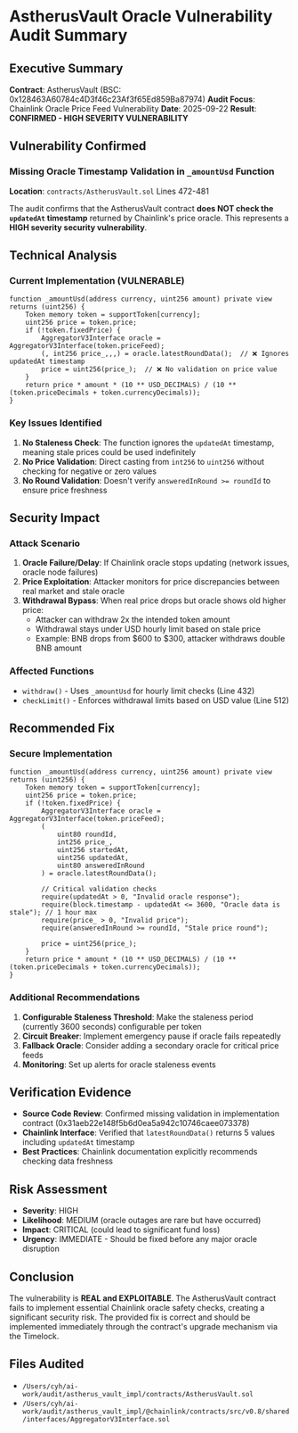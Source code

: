# AstherusVault Oracle Vulnerability Audit Summary

## Executive Summary

**Contract**: AstherusVault (BSC: 0x128463A60784c4D3f46c23Af3f65Ed859Ba87974)
**Audit Focus**: Chainlink Oracle Price Feed Vulnerability
**Date**: 2025-09-22
**Result**: **CONFIRMED - HIGH SEVERITY VULNERABILITY**

## Vulnerability Confirmed

### Missing Oracle Timestamp Validation in `_amountUsd` Function

**Location**: `contracts/AstherusVault.sol` Lines 472-481

The audit confirms that the AstherusVault contract **does NOT check the `updatedAt` timestamp** returned by Chainlink's price oracle. This represents a **HIGH severity security vulnerability**.

## Technical Analysis

### Current Implementation (VULNERABLE)
```solidity
function _amountUsd(address currency, uint256 amount) private view returns (uint256) {
    Token memory token = supportToken[currency];
    uint256 price = token.price;
    if (!token.fixedPrice) {
        AggregatorV3Interface oracle = AggregatorV3Interface(token.priceFeed);
        (, int256 price_,,,) = oracle.latestRoundData();  // ❌ Ignores updatedAt timestamp
        price = uint256(price_);  // ❌ No validation on price value
    }
    return price * amount * (10 ** USD_DECIMALS) / (10 ** (token.priceDecimals + token.currencyDecimals));
}
```

### Key Issues Identified

1. **No Staleness Check**: The function ignores the `updatedAt` timestamp, meaning stale prices could be used indefinitely
2. **No Price Validation**: Direct casting from `int256` to `uint256` without checking for negative or zero values
3. **No Round Validation**: Doesn't verify `answeredInRound >= roundId` to ensure price freshness

## Security Impact

### Attack Scenario
1. **Oracle Failure/Delay**: If Chainlink oracle stops updating (network issues, oracle node failures)
2. **Price Exploitation**: Attacker monitors for price discrepancies between real market and stale oracle
3. **Withdrawal Bypass**: When real price drops but oracle shows old higher price:
   - Attacker can withdraw 2x the intended token amount
   - Withdrawal stays under USD hourly limit based on stale price
   - Example: BNB drops from $600 to $300, attacker withdraws double BNB amount

### Affected Functions
- `withdraw()` - Uses `_amountUsd` for hourly limit checks (Line 432)
- `checkLimit()` - Enforces withdrawal limits based on USD value (Line 512)

## Recommended Fix

### Secure Implementation
```solidity
function _amountUsd(address currency, uint256 amount) private view returns (uint256) {
    Token memory token = supportToken[currency];
    uint256 price = token.price;
    if (!token.fixedPrice) {
        AggregatorV3Interface oracle = AggregatorV3Interface(token.priceFeed);
        (
            uint80 roundId,
            int256 price_,
            uint256 startedAt,
            uint256 updatedAt,
            uint80 answeredInRound
        ) = oracle.latestRoundData();

        // Critical validation checks
        require(updatedAt > 0, "Invalid oracle response");
        require(block.timestamp - updatedAt <= 3600, "Oracle data is stale"); // 1 hour max
        require(price_ > 0, "Invalid price");
        require(answeredInRound >= roundId, "Stale price round");

        price = uint256(price_);
    }
    return price * amount * (10 ** USD_DECIMALS) / (10 ** (token.priceDecimals + token.currencyDecimals));
}
```

### Additional Recommendations

1. **Configurable Staleness Threshold**: Make the staleness period (currently 3600 seconds) configurable per token
2. **Circuit Breaker**: Implement emergency pause if oracle fails repeatedly
3. **Fallback Oracle**: Consider adding a secondary oracle for critical price feeds
4. **Monitoring**: Set up alerts for oracle staleness events

## Verification Evidence

- **Source Code Review**: Confirmed missing validation in implementation contract (0x31aeb22e148f5b6d0ea5a942c10746caee073378)
- **Chainlink Interface**: Verified that `latestRoundData()` returns 5 values including `updatedAt` timestamp
- **Best Practices**: Chainlink documentation explicitly recommends checking data freshness

## Risk Assessment

- **Severity**: HIGH
- **Likelihood**: MEDIUM (oracle outages are rare but have occurred)
- **Impact**: CRITICAL (could lead to significant fund loss)
- **Urgency**: IMMEDIATE - Should be fixed before any major oracle disruption

## Conclusion

The vulnerability is **REAL and EXPLOITABLE**. The AstherusVault contract fails to implement essential Chainlink oracle safety checks, creating a significant security risk. The provided fix is correct and should be implemented immediately through the contract's upgrade mechanism via the Timelock.

## Files Audited
- `/Users/cyh/ai-work/audit/astherus_vault_impl/contracts/AstherusVault.sol`
- `/Users/cyh/ai-work/audit/astherus_vault_impl/@chainlink/contracts/src/v0.8/shared/interfaces/AggregatorV3Interface.sol`
